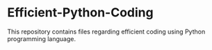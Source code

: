 # Efficient-Python-Coding
This repository contains files regarding efficient coding using Python programming language.
